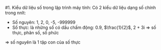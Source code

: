 #1. Kiểu dữ liệu số trong lập trình máy tính:
Có 2 kiểu dữ liệu dạng số chính trong nnlt:
* Số nguyên: 1, 2, 0, -5, -999999
* Số thực: là những số có dấu chấm động: 0.9, $\frac{1}{2}$, 2 + 3i => số thực, phân số, số phức

=> số nguyên là 1 tập con của số thực